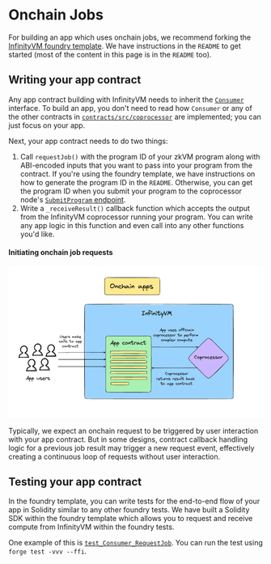# Onchain Jobs

For building an app which uses onchain jobs, we recommend forking the [InfinityVM foundry template](https://github.com/InfinityVM/infinityVM-foundry-template/tree/main). We have instructions in the `README` to get started (most of the content in this page is in the `README` too).

## Writing your app contract

Any app contract building with InfinityVM needs to inherit the [`Consumer`](https://github.com/InfinityVM/infinityVM-foundry-template/blob/main/contracts/src/coprocessor/Consumer.sol) interface. To build an app, you don't need to read how `Consumer` or any of the other contracts in [`contracts/src/coprocessor`](https://github.com/InfinityVM/infinityVM-foundry-template/tree/main/contracts/src/coprocessor) are implemented; you can just focus on your app.

Next, your app contract needs to do two things:

1. Call `requestJob()` with the program ID of your zkVM program along with ABI-encoded inputs that you want to pass into your program from the contract. If you're using the foundry template, we have instructions on how to generate the program ID in the `README`. Otherwise, you can get the program ID when you submit your program to the coprocessor node's [`SubmitProgram` endpoint](../coprocessor/api.md#coprocessor_nodev1coprocessornodesubmitprogram).
1. Write a `_receiveResult()` callback function which accepts the output from the InfinityVM coprocessor running your program. You can write any app logic in this function and even call into any other functions you'd like.

#### Initiating onchain job requests

![onchain apps](../assets/onchain-apps.png)

Typically, we expect an onchain request to be triggered by user interaction with your app contract. But in some designs, contract callback handling logic for a previous job result may trigger a new request event, effectively creating a continuous loop of requests without user interaction.

## Testing your app contract

In the foundry template, you can write tests for the end-to-end flow of your app in Solidity similar to any other foundry tests. We have built a Solidity SDK within the foundry template which allows you to request and receive compute from InfinityVM within the foundry tests.

One example of this is [`test_Consumer_RequestJob`](https://github.com/InfinityVM/infinityVM-foundry-template/blob/2d10113f1e01ac314c7b9fb96b1a40d640d53a4b/contracts/test/SquareRootConsumer.t.sol#L26). You can run the test using `forge test -vvv --ffi`.
